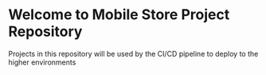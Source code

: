 # Welcome to Mobile Store Project Repository

Projects in this repository will be used by the CI/CD pipeline to deploy to the higher environments

